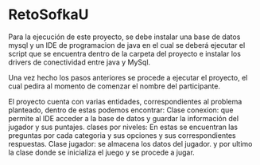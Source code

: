 # RetoSofkaU
Para la ejecución de este proyecto, se debe instalar una base de datos mysql y un IDE de programacion de java en el cual se deberá ejecutar el script que se 
encuentra dentro de la carpeta del proyecto e instalar los drivers de conectividad entre java y MySql.

Una vez hecho los pasos anteriores se procede a ejecutar el proyecto, el cual pedira al momento de comenzar el nombre del participante.

El proyecto cuenta con varias entidades, correspondientes al problema planteado, dentro de estas podemos encontrar:
Clase conexion: que permite al IDE acceder a la base de datos y guardar la información del jugador y sus puntajes.
clases por niveles: En estas se encuentran las preguntas por cada categoria y sus opciones y sus correspondientes respuestas.
Clase jugador: se almacena los datos del jugador.
y por ultimo la clase donde se inicializa el juego y se procede a jugar.
